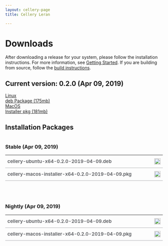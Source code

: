 ```yaml
---
layout: cellery-page
title: Cellery Leran

---
```

<link rel="stylesheet" href="/css/download-page.css"/>
<script src="/js/download-page.js"></script>
<div class="row cBallerina-io-Gray-row">
    <div class="container">
        <div class="row">
            <div class="col-xs-12 col-sm-12 col-md-6 col-lg-6 cDownloadsHeader">
                <h1>Downloads</h1>
                <p>
                    After downloading a release for your system, please follow the installation instructions. For 
                    more information, see <a href="https://github.com/wso2-cellery/sdk/blob/master/README.md" target="_blank">
                    Getting Started</a>. If you are building from source, follow the 
                    <a href="https://github.com/wso2-cellery/sdk/blob/master/CONTRIBUTING.md#build-from-source"
                    target="_blank">build instructions</a>.
                </p>
            </div>
        </div>
        <div class="row">
            <div class="col-xs-12 col-sm-12 col-md-12 col-lg-12 cDownloadsHeader">       
                <div class="cFeaturedVersion">
                    <h2>Current version: <span id="versionInfo">0.2.0 (Apr 09, 2019)</span></h2>
                </div>
            </div>
        </div>
        <div class="clearfix"></div>
        <div class="row cDownloads">
            <!--<div class="col-xs-12 col-sm-12 col-md-4 col-lg-4 cDownloadLeft">
                <a id="packWindows" href="" class="cDownload" data-download="downloads" data-pack="">
                    <div>Windows</div>
                    <div class="cSize">Installer msi <span id="packWindowsName">(210mb)</span></div>
                </a>
                <ul class="cDiwnloadSubLinks">
                    <li><a id="packWindowsMd5" href="">md5</a></li>
                    <li><a id="packWindowsSha1" href="">SHA-1</a></li>
                    <li><a id="packWindowsAsc" href="">asc</a></li>
                </ul>
            </div>-->
            <div class="col-xs-12 col-sm-12 col-md-4 col-lg-4 cDownloadMiddle">
                <a id="packLinux" href="https://product-dist.cellery.io/nightly/0.2.0/cellery-ubuntu-x64-0.2.0-2019-04-09.deb" 
                class="cDownload" data-download="downloads" data-pack="">
                    <div>Linux</div>
                    <div class="cSize">deb Package <span id="packLinuxName">(175mb)</span></div>
                </a>
                <!--<ul class="cDiwnloadSubLinks">
                    <li><a id="packLinuxMd5" href="">md5</a></li>
                    <li><a id="packLinuxSha1" href="">SHA-1</a></li>
                    <li><a id="packLinuxAsc" href="">asc</a></li>
                </ul>-->
            </div>
            <div class="col-xs-12 col-sm-12 col-md-4 col-lg-4 cDownloadMiddle">
                <a id="packMac" href="https://product-dist.cellery.io/nightly/0.2.0/cellery-macos-installer-x64-0.2.0-2019-04-09.pkg" class="cDownload" data-download="downloads" data-pack="">
                    <div>MacOS</div>
                    <div class="cSize">Installer pkg <span id="packMacName">(181mb)</span></div>
                </a>
                <!--<ul class="cDiwnloadSubLinks">
                    <li><a id="packMacMd5" href="">md5</a></li>
                    <li><a id="packMacSha1" href="">SHA-1</a></li>
                    <li><a id="packMacAsc" href="">asc</a></li>
                </ul>-->
            </div>
        </div>
        <!-- <div class="col-xs-12 col-sm-16 col-md-12 col-lg-12">
            <div class="cReleaseNotes">
                <p><a href="">RELEASE NOTES ></a></p>
            </div>
            <div class="cReleaseNotes">
                <p><a href="">ARCHIVED VERSIONS ></a></p>
            </div>
        </div> -->
        <div class="col-xs-12 col-sm-16 col-md-12 col-lg-12">
            <div class="cStandaloneInstallers">
                <h2>Installation Packages</h2>
                <div class="cInstallers" style="width:100%;">
                    <h3 class="release-version">Stable <span id="stableInfo">(Apr 09, 2019)</span></h3>
                    <!-- <h3 class="release-version">Nightly <span id="nightlyInfo"></span></h3> -->
                    <div class="col-xs-12 col-sm-16 col-md-12 col-lg-12 cLeftTable">
                        <div class="insPackages0container">
                            <table id="insPackages0">
    <tr>
        <td style="width: 96%">cellery-ubuntu-x64-0.2.0-2019-04-09.deb</td>
        <td style="width: 1%; white-space: nowrap;">
            <a href="https://product-dist.cellery.io/nightly/0.2.0/cellery-ubuntu-x64-0.2.0-2019-04-09.deb" class="cDownloadLinkIcon"><img src="../img/download-bg-green-fill.svg"></a>
        </td>
        <!-- <td style="width: 1%; white-space: nowrap;"><a href="">md5</a></td>
        <td style="width: 1%; white-space: nowrap;"><a href="">SHA-1</a></td>
        <td style="width: 1%; white-space: nowrap;"><a href="">asc</a></td> -->
    </tr>
   <tr>
        <td style="width: 96%">cellery-macos-installer-x64-0.2.0-2019-04-09.pkg</td>
        <td style="width: 1%; white-space: nowrap;">
            <a href="https://product-dist.cellery.io/nightly/0.2.0/cellery-macos-installer-x64-0.2.0-2019-04-09.pkg" class="cDownloadLinkIcon" data-download="downloads" data-pack=""><img src="../img/download-bg-green-fill.svg"></a>
        </td>
        <!-- <td style="width: 1%; white-space: nowrap;"><a href="">md5</a></td>
        <td style="width: 1%; white-space: nowrap;"><a href="https://product-dist.ballerina.io/downloads/0.990.2/ballerina-linux-installer-x64-0.990.2.deb.sha1">SHA-1</a></td>
        <td style="width: 1%; white-space: nowrap;"><a href="https://product-dist.ballerina.io/downloads/0.990.2/ballerina-linux-installer-x64-0.990.2.deb.asc">asc</a></td> -->
    </tr>
    <!-- <tr>
        <td style="width: 96%">ballerina-macos-installer-x64-0.990.2.pkg</td>
        <td style="width: 1%; white-space: nowrap;">
            <a href="https://product-dist.ballerina.io/downloads/0.990.2/ballerina-macos-installer-x64-0.990.2.pkg" class="cDownloadLinkIcon" data-download="downloads" data-pack="ballerina-macos-installer-x64-0.990.2.pkg"><img src="../img/download-bg-green-fill.svg"></a>
        </td>
        <td style="width: 1%; white-space: nowrap;"><a href="https://product-dist.ballerina.io/downloads/0.990.2/ballerina-macos-installer-x64-0.990.2.pkg.md5">md5</a></td>
        <td style="width: 1%; white-space: nowrap;"><a href="https://product-dist.ballerina.io/downloads/0.990.2/ballerina-macos-installer-x64-0.990.2.pkg.sha1">SHA-1</a></td>
        <td style="width: 1%; white-space: nowrap;"><a href="https://product-dist.ballerina.io/downloads/0.990.2/ballerina-macos-installer-x64-0.990.2.pkg.asc">asc</a></td>
    </tr>
    <tr>
        <td style="width: 96%">ballerina-0.990.2.zip</td>
        <td style="width: 1%; white-space: nowrap;">
            <a href="https://product-dist.ballerina.io/downloads/0.990.2/ballerina-0.990.2.zip" class="cDownloadLinkIcon" data-download="downloads" data-pack="ballerina-0.990.2.zip"><img src="../img/download-bg-green-fill.svg"></a>
        </td>
        <td style="width: 1%; white-space: nowrap;"><a href="https://product-dist.ballerina.io/downloads/0.990.2/ballerina-0.990.2.zip.md5">md5</a></td>
        <td style="width: 1%; white-space: nowrap;"><a href="https://product-dist.ballerina.io/downloads/0.990.2/ballerina-0.990.2.zip.sha1">SHA-1</a></td>
        <td style="width: 1%; white-space: nowrap;"><a href="https://product-dist.ballerina.io/downloads/0.990.2/ballerina-0.990.2.zip.asc">asc</a></td>
    </tr> -->
</table>
                        </div>
                    </div>
                    <div class="col-xs-12 col-sm-16 col-md-6 col-lg-6 cRightTable">
                   <div class="insPackages1container">
                     <table id="insPackages1">
    <!-- <tr>
        <td style="width: 96%">cellery-macos-installer-x64-0.2.0-2019-04-09.pkg</td>
        <td style="width: 1%; white-space: nowrap;">
            <a href="https://product-dist.cellery.io/nightly/0.2.0/cellery-macos-installer-x64-0.2.0-2019-04-09.pkg" class="cDownloadLinkIcon" ><img src="../img/download-bg-green-fill.svg"></a>
        </td>
        <td style="width: 1%; white-space: nowrap;"><a href="https://product-dist.ballerina.io/downloads/0.990.2/ballerina-linux-installer-x64-0.990.2.rpm.md5">md5</a></td>
        <td style="width: 1%; white-space: nowrap;"><a href="https://product-dist.ballerina.io/downloads/0.990.2/ballerina-linux-installer-x64-0.990.2.rpm.sha1">SHA-1</a></td>
        <td style="width: 1%; white-space: nowrap;"><a href="https://product-dist.ballerina.io/downloads/0.990.2/ballerina-linux-installer-x64-0.990.2.rpm.asc">asc</a></td> 
    </tr> -->
    <!-- <tr>
        <td style="width: 96%">ballerina-vscode-plugin-0.990.2.vsix</td>
        <td style="width: 1%; white-space: nowrap;">
            <a href="https://product-dist.ballerina.io/downloads/0.990.2/ballerina-vscode-plugin-0.990.2.vsix" class="cDownloadLinkIcon" data-download="downloads" data-pack="ballerina-vscode-plugin-0.990.2.vsix"><img src="../img/download-bg-green-fill.svg"></a>
        </td>
        <td style="width: 1%; white-space: nowrap;"><a href="https://product-dist.ballerina.io/downloads/0.990.2/ballerina-vscode-plugin-0.990.2.vsix.md5">md5</a></td>
        <td style="width: 1%; white-space: nowrap;"><a href="https://product-dist.ballerina.io/downloads/0.990.2/ballerina-vscode-plugin-0.990.2.vsix.sha1">SHA-1</a></td>
        <td style="width: 1%; white-space: nowrap;"><a href="https://product-dist.ballerina.io/downloads/0.990.2/ballerina-vscode-plugin-0.990.2.vsix.asc">asc</a></td>
    </tr>
    <tr>
        <td style="width: 96%">ballerina-intellij-idea-plugin</td>
        <td style="width: 1%; white-space: nowrap;">
            <a href="https://plugins.jetbrains.com/plugin/9520-ballerina" target="_blank" class="cDownloadLinkIcon" data-download="downloads" data-pack="ballerina-intellij-idea-plugin-0.990.2"><img src="../img/right-bg-green-fill.svg"></a>
        </td>
        <td style="width: 1%; white-space: nowrap;"></td>
        <td style="width: 1%; white-space: nowrap;"></td>
        <td style="width: 1%; white-space: nowrap;"></td>
    </tr>
    <tr>
        <td style="width: 96%">ballerina-metrics-grafana-dashboard-prometheus.json</td>
        <td style="width: 1%; white-space: nowrap;">
            <a href="https://product-dist.ballerina.io/downloads/0.990.2/ballerina-metrics-grafana-dashboard-prometheus.json" class="cDownloadLinkIcon" data-download="downloads" data-pack="ballerina-metrics-grafana-dashboard-prometheus.json-0.990.2"><img src="../img/download-bg-green-fill.svg"></a>
        </td>
        <td style="width: 1%; white-space: nowrap;"></td>
        <td style="width: 1%; white-space: nowrap;"></td>
        <td style="width: 1%; white-space: nowrap;"></td>
    </tr> -->
</table>
          </div>
                    </div>
               <div class="clearfix"></div>
                    <br>
                    <!-- <div id="devPackContainer">
                    <h3 class="release-version">RC <span id="devInfo"></span></h3>
                    <div class="col-xs-12 col-sm-16 col-md-6 col-lg-6 cLeftTable">
                        <div class="devPackages0container">
                            <table id="devPackages0"></table>
                        </div>
                    </div>
                    <div class="col-xs-12 col-sm-16 col-md-6 col-lg-6 cRightTable">
                        <div class="devPackages0container">
                            <table id="devPackages1"></table>
                        </div>
                    </div></div>
                    <div class="clearfix"></div> -->
                    <!-- <br> -->
                    <div id="nightlyPackContainer"> 
                   <h3 class="release-version">Nightly (Apr 09, 2019)<span id="nightlyInfo"></span></h3> 
                    <div class="col-xs-12 col-sm-16 col-md-12 col-lg-12 cLeftTable">
                        <div class="nightlyPackages0container">
                            <table id="nightlyPackages0">
                              <tr>
        <td style="width: 96%">cellery-ubuntu-x64-0.2.0-2019-04-09.deb</td>
        <td style="width: 1%; white-space: nowrap;">
            <a href="https://product-dist.cellery.io/nightly/0.2.0/cellery-ubuntu-x64-0.2.0-2019-04-09.deb" class="cDownloadLinkIcon"><img src="../img/download-bg-green-fill.svg"></a>
        </td>
        <!-- <td style="width: 1%; white-space: nowrap;"><a href="">md5</a></td>
        <td style="width: 1%; white-space: nowrap;"><a href="">SHA-1</a></td>
        <td style="width: 1%; white-space: nowrap;"><a href="">asc</a></td> -->
    </tr>
   <tr>
        <td style="width: 96%">cellery-macos-installer-x64-0.2.0-2019-04-09.pkg</td>
        <td style="width: 1%; white-space: nowrap;">
            <a href="https://product-dist.cellery.io/nightly/0.2.0/cellery-macos-installer-x64-0.2.0-2019-04-09.pkg" class="cDownloadLinkIcon" ><img src="../img/download-bg-green-fill.svg"></a>
        </td>
        <!-- <td style="width: 1%; white-space: nowrap;"><a href="">md5</a></td>
        <td style="width: 1%; white-space: nowrap;"><a href="https://product-dist.ballerina.io/downloads/0.990.2/ballerina-linux-installer-x64-0.990.2.deb.sha1">SHA-1</a></td>
        <td style="width: 1%; white-space: nowrap;"><a href="https://product-dist.ballerina.io/downloads/0.990.2/ballerina-linux-installer-x64-0.990.2.deb.asc">asc</a></td> -->
    </tr>
                            </table>
                        </div>
                    </div>
                    <div class="col-xs-12 col-sm-16 col-md-6 col-lg-6 cRightTable">
                        <div class="nightlyPackages0container">
                            <table id="nightlyPackages1"></table>
                        </div>
                    </div></div>
                    <div class="clearfix"></div> 
                </div>
            </div>            
        </div>
    </div>
</div>

<style>
#iCelleryFooter {
    margin-top:80px;
}

.cStandaloneInstallers .cInstallers, .cPlugins .cInstallers {
    display:inline-block;
}
.cInstallers table tr td a.cDownloadLinkIcon img {
    width:20px;
}
.cInstallers table tr td {
    padding: 10px 7px 10px 7px;
    font-size: 15px;
    font-weight: 600;
    color: #585a5e;
    border-bottom: solid .5px #a7a8ab;
    vertical-align: top;
}
</style>